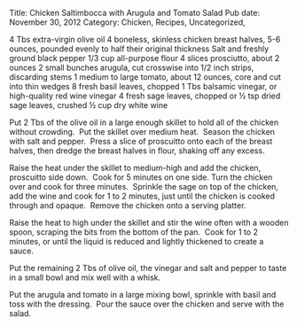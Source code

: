 Title: Chicken Saltimbocca with Arugula and Tomato Salad
Pub date: November 30, 2012
Category: Chicken, Recipes, Uncategorized, 

4 Tbs extra-virgin olive oil
4 boneless, skinless chicken breast halves, 5-6 ounces, pounded evenly to half their original thickness
Salt and freshly ground black pepper
1/3 cup all-purpose flour
4 slices prosciutto, about 2 ounces
2 small bunches arugula, cut crosswise into 1/2 inch strips, discarding stems
1 medium to large tomato, about 12 ounces, core and cut into thin wedges
8 fresh basil leaves, chopped
1 Tbs balsamic vinegar, or high-quality red wine vinegar
4 fresh sage leaves, chopped or ½ tsp dried sage leaves, crushed
½ cup dry white wine

Put 2 Tbs of the olive oil in a large enough skillet to hold all of the chicken without crowding.  Put the skillet over medium heat.  Season the chicken with salt and pepper.  Press a slice of proscuitto onto each of the breast halves, then dredge the breast halves in flour, shaking off any excess.

Raise the heat under the skillet to medium-high and add the chicken, proscuitto side down.  Cook for 5 minutes on one side. Turn the chicken over and cook for three minutes.  Sprinkle the sage on top of the chicken, add the wine and cook for 1 to 2 minutes, just until the chicken is cooked through and opaque.  Remove the chicken onto a serving platter.

Raise the heat to high under the skillet and stir the wine often with a wooden spoon, scraping the bits from the bottom of the pan.  Cook for 1 to 2 minutes, or until the liquid is reduced and lightly thickened to create a sauce.

Put the remaining 2 Tbs of olive oil, the vinegar and salt and pepper to taste in a small bowl and mix well with a whisk.

Put the arugula and tomato in a large mixing bowl, sprinkle with basil and toss with the dressing.  Pour the sauce over the chicken and serve with the salad.
